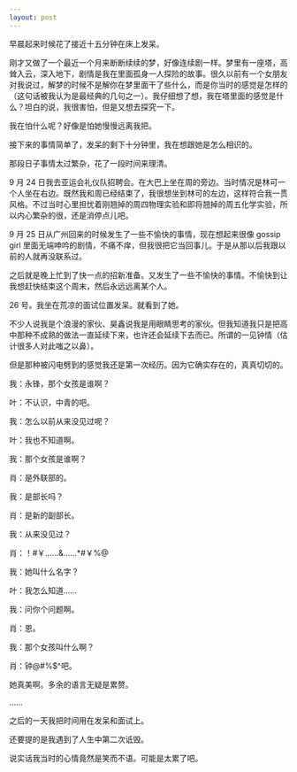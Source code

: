 ```yaml
---
layout: post
---
```


早晨起来时候花了接近十五分钟在床上发呆。

刚才又做了一个最近一个月来断断续续的梦，好像连续剧一样。梦里有一座塔，高耸入云，深入地下，剧情是我在里面孤身一人探险的故事。很久以前有一个女朋友对我说过，解梦的时候不是解你在梦里面干了些什么，而是你当时的感觉是怎样的（这句话被我认为是最经典的几句之一）。我仔细想了想，我在塔里面的感觉是什么？坦白的说，我很害怕，但是又想去探究一下。

我在怕什么呢？好像是怕她慢慢远离我把。

接下来的事情简单了，发呆的剩下十分钟里，我在想跟她是怎么相识的。

那段日子事情太过繁杂，花了一段时间来理清。

9 月 24 日我去亚运会礼仪队招聘会。在大巴上坐在周的旁边。当时情况是林可一个人坐在右边。既然我和周已经结束了，我很想坐到林可的左边，这样符合我一贯风格。不过当时心里担忧着刚翘掉的周四物理实验和即将翘掉的周五化学实验，所以内心繁杂的很，还是消停点儿吧。

9 月 25 日从广州回来的时候发生了一些不愉快的事情，现在想起来很像 gossip girl 里面无端呻吟的剧情，不痛不痒，但我很把它当回事儿。于是从那以后我跟以前的人就再没联系过。

之后就是晚上忙到了快一点的招新准备。又发生了一些不愉快的事情。不愉快到让我想赶快结束这个周末，然后永远远离某个人。

26 号。我坐在荒凉的面试位置发呆。就看到了她。

不少人说我是个浪漫的家伙、昊鑫说我是用眼睛思考的家伙。但我知道我只是把高中那种不成熟的做法一直延续下来，也许还会延续下去而已。所谓的一见钟情（估计很多人对此嗤之以鼻）。

但是那种被闪电劈到的感觉我还是第一次经历。因为它确实存在的，真真切切的。

我：永锋，那个女孩是谁啊？

叶：不认识，中青的吧。

我：怎么以前从来没见过呢？

叶：我也不知道啊。

我：那个女孩是谁啊？

肖：是外联部的。

我：是部长吗？

肖：是新的副部长。

我：从来没见过？

肖：！#￥……&……\*#￥%@

我：她叫什么名字？

叶：我怎么知道……

我：问你个问题啊。

肖：恩。

我：那个女孩叫什么啊？

肖：钟@#%$^吧。

她真美啊。多余的语言无疑是累赘。

……

之后的一天我把时间用在发呆和面试上。

还要提的是我遇到了人生中第二次诋毁。

说实话我当时的心情竟然是笑而不语。可能是太累了吧。
